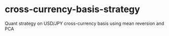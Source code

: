 # cross-currency-basis-strategy
Quant strategy on USD/JPY cross-currency basis using mean reversion and PCA
